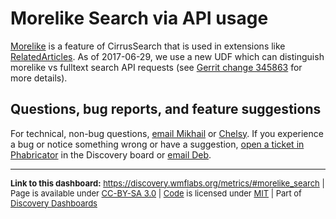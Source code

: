 Morelike Search via API usage
=======

[Morelike](https://www.mediawiki.org/wiki/Help:CirrusSearch#Morelike) is a feature of CirrusSearch that is used in extensions like [RelatedArticles](https://www.mediawiki.org/wiki/Extension:RelatedArticles). As of 2017-06-29, we use a new UDF which can distinguish morelike vs fulltext search API requests (see [Gerrit change 345863](https://gerrit.wikimedia.org/r/#/c/345863/) for more details).

Questions, bug reports, and feature suggestions
------
For technical, non-bug questions, [email Mikhail](mailto:mpopov@wikimedia.org?subject=Dashboard%20Question) or [Chelsy](mailto:cxie@wikimedia.org?subject=Dashboard%20Question). If you experience a bug or notice something wrong or have a suggestion, [open a ticket in Phabricator](https://phabricator.wikimedia.org/maniphest/task/create/?projects=Discovery) in the Discovery board or [email Deb](mailto:deb@wikimedia.org?subject=Dashboard%20Question).

<hr style="border-color: gray;">
<p style="font-size: small;">
  <strong>Link to this dashboard:</strong> <a href="https://discovery.wmflabs.org/metrics/#morelike_search">https://discovery.wmflabs.org/metrics/#morelike_search</a>
  | Page is available under <a href="https://creativecommons.org/licenses/by-sa/3.0/" title="Creative Commons Attribution-ShareAlike License">CC-BY-SA 3.0</a>
  | <a href="https://phabricator.wikimedia.org/diffusion/WDRN/" title="Search Metrics Dashboard source code repository">Code</a> is licensed under <a href="https://phabricator.wikimedia.org/diffusion/WDRN/browse/master/LICENSE.md" title="MIT License">MIT</a>
  | Part of <a href="https://discovery.wmflabs.org/">Discovery Dashboards</a>
</p>
